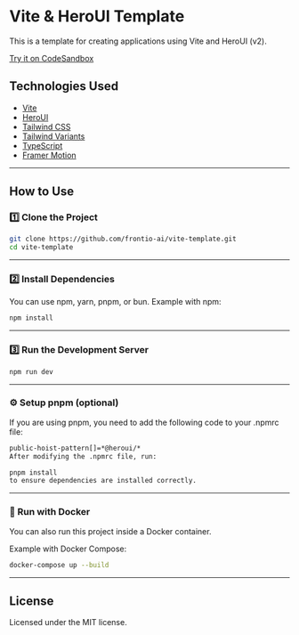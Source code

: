 # Vite & HeroUI Template

This is a template for creating applications using Vite and HeroUI (v2).

[Try it on CodeSandbox](https://githubbox.com/frontio-ai/vite-template)

##  Technologies Used

- [Vite](https://vitejs.dev/guide/)
- [HeroUI](https://heroui.com)
- [Tailwind CSS](https://tailwindcss.com)
- [Tailwind Variants](https://tailwind-variants.org)
- [TypeScript](https://www.typescriptlang.org)
- [Framer Motion](https://www.framer.com/motion)

---

##  How to Use

### 1️⃣ Clone the Project
```bash
git clone https://github.com/frontio-ai/vite-template.git
cd vite-template
```
---

### 2️⃣ Install Dependencies
You can use npm, yarn, pnpm, or bun.
Example with npm:

``` bash
npm install
```
---

### 3️⃣ Run the Development Server
``` bash
npm run dev
```
---

### ⚙️ Setup pnpm (optional)
If you are using pnpm, you need to add the following code to your .npmrc file:
``` bash
public-hoist-pattern[]=*@heroui/*
After modifying the .npmrc file, run:
```
``` bash
pnpm install
to ensure dependencies are installed correctly.
```
---

### 🐳 Run with Docker
You can also run this project inside a Docker container.

Example with Docker Compose:

``` bash
docker-compose up --build
```
---

## License
Licensed under the MIT license.